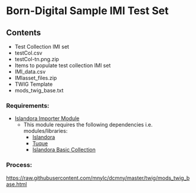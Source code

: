 # Born-Digital Sample IMI Test Set

## Contents

* Test Collection IMI set
* testCol.csv
* testCol-tn.png.zip
* Items to populate test collection IMI set
* IMI_data.csv
* IMIasset_files.zip
* TWIG Template
* mods_twig_base.txt

### Requirements:

* [Islandora Importer Module](https://github.com/Islandora/islandora_importer)
  * This module requires the following dependencies i.e. modules/libraries:
    * [Islandora](https://github.com/islandora/islandora)  
    * [Tuque](https://github.com/islandora/tuque)
    * [Islandora Basic Collection](https://github.com/Islandora/islandora_solution_pack_collection)


### Process:

https://raw.githubusercontent.com/mnylc/dcmny/master/twig/mods_twig_base.html
